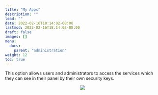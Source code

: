 ```yaml
---
title: "My Apps"
description: ""
lead: ""
date: 2022-02-16T18:14:02-08:00
lastmod: 2022-02-16T18:14:02-08:00
draft: false
images: []
menu:
  docs:
    parent: "administration"
weight: 12
toc: true
---
```


This option allows users and administrators to access the services which they can see in their panel by their own security keys.

<p align="center">
    <img src="/images/vendor/Panel/admin_myapps.png">
</p>
